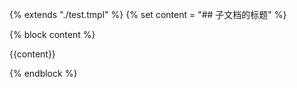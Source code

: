 {% extends "./test.tmpl" %}
{% set content = "## 子文档的标题" %}

{% block content %}


{{content}}


{% endblock %}


